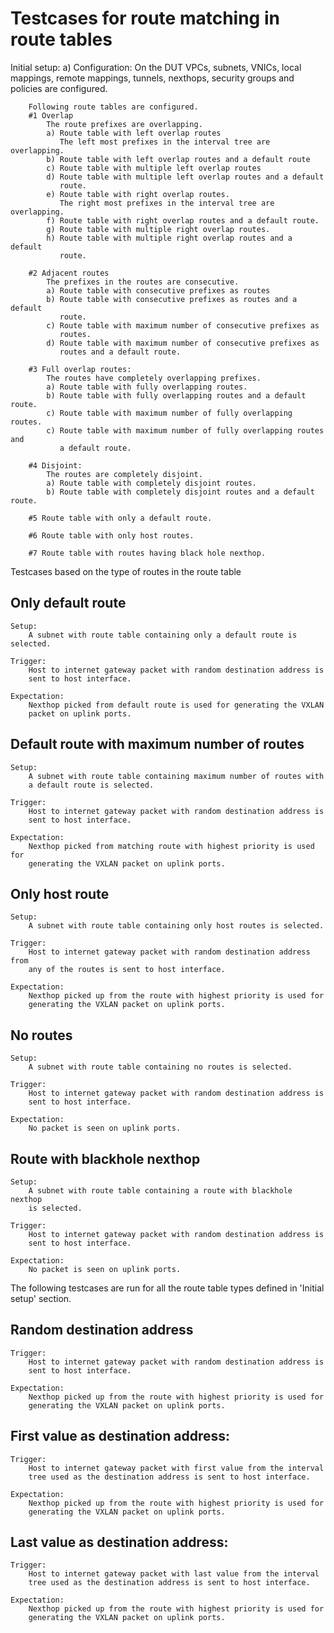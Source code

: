 # Testcases for route matching in route tables

Initial setup:
    a) Configuration:
        On the DUT VPCs, subnets, VNICs, local mappings, remote mappings,
        tunnels, nexthops, security groups and policies are configured.

        Following route tables are configured.
        #1 Overlap
            The route prefixes are overlapping.
            a) Route table with left overlap routes
               The left most prefixes in the interval tree are overlapping.
            b) Route table with left overlap routes and a default route
            c) Route table with multiple left overlap routes
            d) Route table with multiple left overlap routes and a default
               route.
            e) Route table with right overlap routes.
               The right most prefixes in the interval tree are overlapping.
            f) Route table with right overlap routes and a default route.
            g) Route table with multiple right overlap routes.
            h) Route table with multiple right overlap routes and a default
               route.

        #2 Adjacent routes
            The prefixes in the routes are consecutive.
            a) Route table with consecutive prefixes as routes
            b) Route table with consecutive prefixes as routes and a default
               route.
            c) Route table with maximum number of consecutive prefixes as
               routes.
            d) Route table with maximum number of consecutive prefixes as
               routes and a default route.

        #3 Full overlap routes:
            The routes have completely overlapping prefixes.
            a) Route table with fully overlapping routes.
            b) Route table with fully overlapping routes and a default route.
            c) Route table with maximum number of fully overlapping routes.
            c) Route table with maximum number of fully overlapping routes and
               a default route.

        #4 Disjoint:
            The routes are completely disjoint.
            a) Route table with completely disjoint routes.
            b) Route table with completely disjoint routes and a default route.

        #5 Route table with only a default route.

        #6 Route table with only host routes.

        #7 Route table with routes having black hole nexthop.

Testcases based on the type of routes in the route table
## Only default route
    Setup:
        A subnet with route table containing only a default route is selected.

    Trigger:
        Host to internet gateway packet with random destination address is
        sent to host interface.

    Expectation:
        Nexthop picked from default route is used for generating the VXLAN
        packet on uplink ports.

## Default route with maximum number of routes
    Setup:
        A subnet with route table containing maximum number of routes with
        a default route is selected.

    Trigger:
        Host to internet gateway packet with random destination address is
        sent to host interface.

    Expectation:
        Nexthop picked from matching route with highest priority is used for
        generating the VXLAN packet on uplink ports.

## Only host route
    Setup:
        A subnet with route table containing only host routes is selected.

    Trigger:
        Host to internet gateway packet with random destination address from
        any of the routes is sent to host interface.

    Expectation:
        Nexthop picked up from the route with highest priority is used for
        generating the VXLAN packet on uplink ports.

## No routes
    Setup:
        A subnet with route table containing no routes is selected.

    Trigger:
        Host to internet gateway packet with random destination address is
        sent to host interface.

    Expectation:
        No packet is seen on uplink ports.

## Route with blackhole nexthop
    Setup:
        A subnet with route table containing a route with blackhole nexthop
        is selected.

    Trigger:
        Host to internet gateway packet with random destination address is
        sent to host interface.

    Expectation:
        No packet is seen on uplink ports.

The following testcases are run for all the route table types defined in
'Initial setup' section.

## Random destination address
    Trigger:
        Host to internet gateway packet with random destination address is
        sent to host interface.

    Expectation:
        Nexthop picked up from the route with highest priority is used for
        generating the VXLAN packet on uplink ports.

## First value as destination address:
    Trigger:
        Host to internet gateway packet with first value from the interval
        tree used as the destination address is sent to host interface.

    Expectation:
        Nexthop picked up from the route with highest priority is used for
        generating the VXLAN packet on uplink ports.

## Last value as destination address:
    Trigger:
        Host to internet gateway packet with last value from the interval
        tree used as the destination address is sent to host interface.

    Expectation:
        Nexthop picked up from the route with highest priority is used for
        generating the VXLAN packet on uplink ports.
